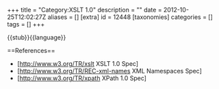 +++
title = "Category:XSLT 1.0"
description = ""
date = 2012-10-25T12:02:27Z
aliases = []
[extra]
id = 12448
[taxonomies]
categories = []
tags = []
+++

{{stub}}{{language}}

==References==
* [http://www.w3.org/TR/xslt XSLT 1.0 Spec]
* [http://www.w3.org/TR/REC-xml-names XML Namespaces Spec]
* [http://www.w3.org/TR/xpath XPath 1.0 Spec]
